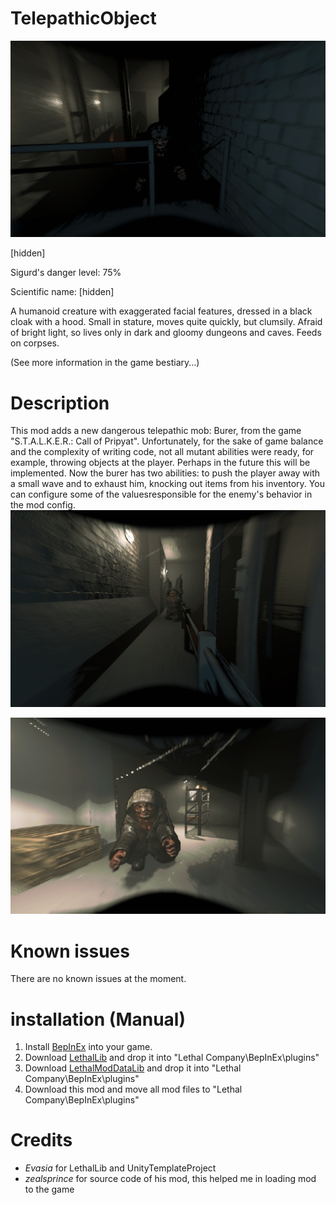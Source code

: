 # TelepathicObject
![Screenshot_1](https://raw.githubusercontent.com/RazrabGit/TelepathicObject/main/Screenshots/Screenshot_1.png "Screenshot_1")

[hidden]

Sigurd's danger level: 75%

Scientific name: [hidden]

A humanoid creature with exaggerated facial features, dressed in a black cloak with a hood. Small in stature, moves quite quickly, but clumsily. Afraid of bright light, so lives only in dark and gloomy dungeons and caves. Feeds on corpses.

(See more information in the game bestiary...)
# Description
This mod adds a new dangerous telepathic mob: Burer, from the game "S.T.A.L.K.E.R.: Call of Pripyat". Unfortunately, for the sake of game balance and the complexity of writing code, not all mutant abilities were ready, for example, throwing objects at the player. Perhaps in the future this will be implemented. Now the burer has two abilities: to push the player away with a small wave and to exhaust him, knocking out items from his inventory. You can configure some of the values ​​responsible for the enemy's behavior in the mod config.
![Screenshot_2](https://raw.githubusercontent.com/RazrabGit/TelepathicObject/main/Screenshots/Screenshot_2.png "Screenshot_2")

![Screenshot_4](https://raw.githubusercontent.com/RazrabGit/TelepathicObject/main/Screenshots/Screenshot_4.png "Screenshot_4")

# Known issues
There are no known issues at the moment.
# installation (Manual)
1. Install [BepInEx](https://thunderstore.io/c/lethal-company/p/BepInEx/BepInExPack/) into your game. 
2. Download [LethalLib](https://thunderstore.io/c/lethal-company/p/Evaisa/LethalLib/) and drop it into "Lethal Company\BepInEx\plugins\"
3. Download [LethalModDataLib](https://thunderstore.io/c/lethal-company/p/MaxWasUnavailable/LethalModDataLib/) and drop it into "Lethal Company\BepInEx\plugins\"
4. Download this mod and move all mod files to "Lethal Company\BepInEx\plugins\"
# Credits
- *Evasia* for LethalLib and UnityTemplateProject
- *zealsprince* for source code of his mod, this helped me in loading mod to the game
